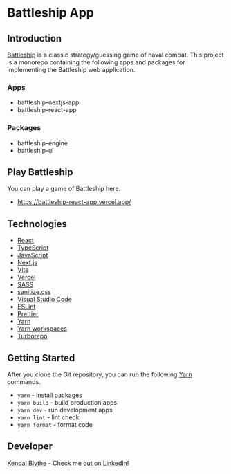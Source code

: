 # Battleship App

## Introduction

<a href="https://en.wikipedia.org/wiki/Battleship_(game)">Battleship</a> is a classic
strategy/guessing game of naval combat. This project is a monorepo containing the following apps and
packages for implementing the Battleship web application.

### Apps

- battleship-nextjs-app
- battleship-react-app

### Packages

- battleship-engine
- battleship-ui

## Play Battleship

You can play a game of Battleship here.

- <a href="https://battleship-react-app.vercel.app/">https://battleship-react-app.vercel.app/</a>

## Technologies

- <a href="https://reactjs.org/">React</a>
- <a href="https://www.typescriptlang.org/">TypeScript</a>
- <a href="https://www.javascript.com/">JavaScript</a>
- <a href="https://nextjs.org/">Next.js</a>
- <a href="https://vitejs.dev/">Vite</a>
- <a href="https://vercel.com/">Vercel</a>
- <a href="https://sass-lang.com/">SASS</a>
- <a href="https://csstools.github.io/sanitize.css/">sanitize.css</a>
- <a href="https://code.visualstudio.com/">Visual Studio Code</a>
- <a href="https://eslint.org/">ESLint</a>
- <a href="https://prettier.io/">Prettier</a>
- <a href="https://yarnpkg.com/">Yarn</a>
- <a href="https://yarnpkg.com/features/workspaces/">Yarn workspaces</a>
- <a href="https://turbo.build/repo">Turborepo</a>

## Getting Started

After you clone the Git repository, you can run the following
<a href="https://yarnpkg.com/">Yarn</a> commands.

- `yarn` - install packages
- `yarn build` - build production apps
- `yarn dev` - run development apps
- `yarn lint` - lint check
- `yarn format` - format code

## Developer

<a href="https://github.com/kendalblythe">Kendal Blythe</a> - Check me out on
<a href="https://www.linkedin.com/in/kendal-blythe/">LinkedIn</a>!
